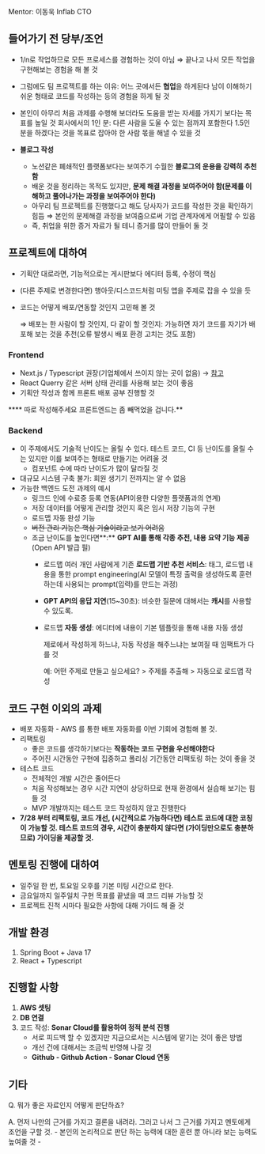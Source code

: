 Mentor: 이동욱 Inflab CTO

## 들어가기 전 당부/조언

- 1/n로 작업하므로 모든 프로세스를 경험하는 것이 아님
    ⇒ 끝나고 나서 모든 작업을 구현해보는 경험을 해 볼 것

- 그럼에도 팀 프로젝트를 하는 이유: 어느 곳에서든 **협업**을 하게된다
    남이 이해하기 쉬운 형태로 코드를 작성하는 등의 경험을 하게 될 것

- 본인이 아무리 처음 과제를 수행해 보더라도 도움을 받는 자세를 가지기 보다는 목표를 높일 것
    회사에서의 1인 분: 다른 사람을 도울 수 있는 점까지 포함한다
    1.5인 분을 하겠다는 것을 목표로 잡아야 한 사람 몫을 해낼 수 있을 것

- **블로그 작성**
    - 노션같은 폐쇄적인 플랫폼보다는 보여주기 수월한 **블로그의 운용을 강력히 추천함**
    - 배운 것을 정리하는 목적도 있지만, **문제 해결 과정을 보여주어야 함(문제를 이해하고 풀어나가는 과정을 보여주어야 한다)**
    - 아무리 팀 프로젝트를 진행했다고 해도 당사자가 코드를 작성한 것을 확인하기 힘듬 ⇒ 본인의 문제해결 과정을 보여줌으로써 기업 관계자에게 어필할 수 있음
    - 즉, 취업을 위한 증거 자료가 될 테니 증거를 많이 만들어 둘 것

## 프로젝트에 대하여

- 기획안 대로라면, 기능적으로는 게시판보다 에디터 등록, 수정이 핵심
    
- (다른 주제로 변경한다면) 행아웃/디스코드처럼 미팅 앱을 주제로 잡을 수 있을 듯
    
- 코드는 어떻게 배포/연동할 것인지 고민해 볼 것
    
    ⇒ 배포는 한 사람이 할 것인지, 다 같이 할 것인지: 가능하면 자기 코드를 자기가 배포해 보는 것을 추천(오류 발생시 배포 환경 고치는 것도 포함)
    

### Frontend

- Next.js / Typescript 권장(기업체에서 쓰이지 않는 곳이 없음) → [참고](https://json.media/blog/proper_understading_of_nextjs)
- React Querry 같은 서버 상태 관리를 사용해 보는 것이 좋음
- 기획안 작성과 함께 프론트 배포 공부 진행할 것

**** 따로 작성해주세요 프론트엔드는 좀 빼먹었을 겁니다.**

### Backend

- 이 주제에서도 기술적 난이도는 올릴 수 있다. 테스트 코드, CI 등 난이도를 올릴 수는 있지만 이를 보여주는 형태로 만들기는 어려울 것
    - 컴포넌트 수에 따라 난이도가 많이 달라질 것
- 대규모 시스템 구축 불가: 회원 생기기 전까지는 알 수 없음
- 가능한 백엔드 도전 과제의 예시
    - 링크드 인에 수료증 등록 연동(API이용한 다양한 플랫폼과의 연계)
    - 저장 데이터를 어떻게 관리할 것인지 혹은 임시 저장 기능의 구현
    - 로드맵 자동 완성 기능
    - ~~버전 관리 기능은 핵심 기술이라고 보기 어려움~~
    - 조금 난이도를 높인다면**:** **GPT AI를 통해 각종 추전, 내용 요약 기능 제공**(Open API 발급 필)
        - 로드맵 여러 개인 사람에게 기존 **로드맵 기반 추천 서비스**: 태그, 로드맵 내용을 통한 prompt engineering(AI 모델이 특정 출력을 생성하도록 훈련하는데 사용되는 prompt(입력)를 만드는 과정)
            
        - **GPT API의 응답 지연**(15~30초): 비슷한 질문에 대해서는 **캐시**를 사용할 수 있도록.
            
        - 로드맵 **자동 생성**: 에디터에 내용이 기본 템플릿을 통해 내용 자동 생성
            
            제로에서 작성하게 하느냐, 자동 작성을 해주느냐는 보여질 때 임팩트가 다를 것
            
            예: 어떤 주제로 만들고 싶으세요? > 주제를 추출해 > 자동으로 로드맵 작성
            

## 코드 구현 이외의 과제

- 배포 자동화 - AWS 를 통한 배포 자동화를 이번 기회에 경험해 볼 것.
- 리팩토링
    - 좋은 코드를 생각하기보다는 **작동하는 코드 구현을 우선해야한다**
    - 주어진 시간동안 구현에 집중하고 폴리싱 기간동안 리팩토링 하는 것이 좋을 것
- 테스트 코드
    - 전체적인 개발 시간은 줄어든다
    - 처음 작성해보는 경우 시간 지연이 상당하므로 현재 환경에서 실습해 보기는 힘들 것
    - MVP 개발까지는 테스트 코드 작성하지 않고 진행한다
- **7/28 부터 리팩토링, 코드 개선, (시간적으로 가능하다면) 테스트 코드에 대한 코칭이 가능할 것. 테스트 코드의 경우, 시간이 충분하지 않다면 (가이딩만으로도 충분하므로) 가이딩을 제공할 것.**

## 멘토링 진행에 대하여

- 일주일 한 번, 토요일 오후를 기본 미팅 시간으로 한다.
- 금요일까지 일주일치 구현 목표를 끝냈을 때 코드 리뷰 가능할 것
- 프로젝트 진척 시마다 필요한 사항에 대해 가이드 해 줄 것

## 개발 환경

1. Spring Boot + Java 17
2. React + Typescript

## 진행할 사항

1. **AWS 셋팅**
2. **DB 연결**
3. 코드 작성: **Sonar Cloud를 활용하여 정적 분석 진행**
    - 서로 피드백 할 수 있겠지만 지금으로서는 시스템에 맡기는 것이 좋은 방법
    - 개선 건에 대해서는 조금씩 반영해 나갈 것
    - **Github - Github Action - Sonar Cloud 연동**

## 기타

Q. 뭐가 좋은 자료인지 어떻게 판단하죠?

A. 먼저 나만의 근거를 가지고 결론을 내려라. 그러고 나서 그 근거를 가지고 멘토에게 조언을 구할 것. - 본인의 논리적으로 판단 하는 능력에 대한 훈련 뿐 아니라 보는 능력도 높여줄 것 -